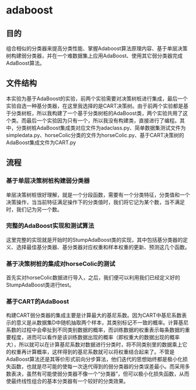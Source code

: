 # adaboost
## 目的
组合相似的分类器来提高分类性能、掌握Adaboost算法原理内容、基于单层决策树构建弱分类器，并在一个难数据集上应用AdaBoost、使用其它弱分类器完成AdaBoost算法。
## 文件结构
本实验为基于AdaBoost的实验，前两个实验需要对决策树桩进行集成，最后一个实验自选一种基分类器，在这里我选择的是CART决策树。由于前两个实验都是基于分类树桩，所以我构建了一个基于分类树桩的AdaBoost类，两个实验共用了这个类。而最后一个实验因为只有一个，所以我没有构建类，直接进行了编程。其中，分类树桩AdaBoost集成类对应文件为adaclass.py、简单数据集测试文件为simpledata.py、horseColic分类的文件为horseColic.py、基于CART决策树的AdaBoost集成文件为CART.py  
## 流程
### 基于单层决策树桩构建弱分类器
单层决策树桩很好理解，就是一个分段函数，需要有一个分类特征，分类值和一个决策操作，当当前特征满足操作下的分类值时，我们将它记为某个数，当不满足时，我们记为另一个数。
### 完整的AdaBoost实现和测试算法
这里完整的实现就是开始时的StumpAdaBoost类的实现，其中包括基分类器的定义、选择最佳基分类器、基分类器对应权重和样本权重的更新、预测这几个函数。
### 基于决策树桩的集成对horseColic的测试
首先实对horseColic数据进行导入，之后，我们便可以利用我们已经定义好的StumpAdaBoost类进行test。
### 基于CART的AdaBoost
构建CART弱分类器的集成主要是计算最大的基尼系数。因为CART中基尼系数表示的意义是从数据集D中随机抽取两个样本，其类别标记不一致的概率。计算基尼系数的过程中会牵扯到不同类别数据的概率，而训练数据的权重表示每条数据的重要程度，进而可以看作是该训练数据出现的概率（即权重大的数据出现的概率大），所以就可以在计算基尼系数对数据进行分类时，将不同类别里的数据乘上它的权重再计算概率，这样得到的基尼系数就可以将权重结合起来了。不管是AdaBoost算法还是其等价形式前向分步算法，他们迭代的思想始终都是极小化损失函数，也就是尽可能的使每一次迭代得到的弱分类器的分类误差最小。而采用多数表决，虽然有可能使弱分类器不像一个“分类器”，但可以极小化损失函数，从而使最终线性组合的基本分类器有一个较好的分类效果。
